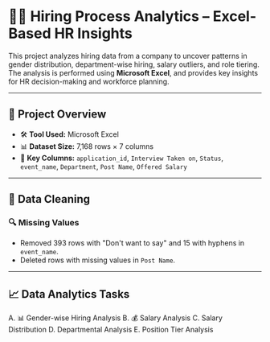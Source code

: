 # 🧑‍💼 Hiring Process Analytics – Excel-Based HR Insights

This project analyzes hiring data from a company to uncover patterns in gender distribution, department-wise hiring, salary outliers, and role tiering. The analysis is performed using **Microsoft Excel**, and provides key insights for HR decision-making and workforce planning.

---

## 🧾 Project Overview

- 🛠 **Tool Used:** Microsoft Excel  
- 📊 **Dataset Size:** 7,168 rows × 7 columns  
- 📁 **Key Columns:** `application_id`, `Interview Taken on`, `Status`, `event_name`, `Department`, `Post Name`, `Offered Salary`

---

## 🧹 Data Cleaning

### 🔍 Missing Values
- Removed 393 rows with "Don't want to say" and 15 with hyphens in `event_name`.
- Deleted rows with missing values in `Post Name`.


---

## 📈 Data Analytics Tasks

A. 📊 Gender-wise Hiring Analysis
B. 💰 Salary Analysis
C.  Salary Distribution 
D. Departmental Analysis 
E. Position Tier Analysis 
